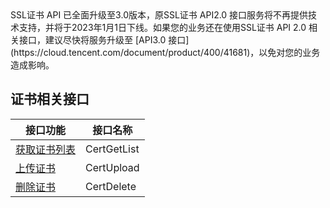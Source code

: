 <dx-alert infotype="alarm" title="">
SSL证书 API 已全面升级至3.0版本，原SSL证书 API2.0 接口服务将不再提供技术支持，并将于2023年1月1日下线。如果您的业务还在使用SSL证书 API 2.0 相关接口，建议尽快将服务升级至 [API3.0 接口](https://cloud.tencent.com/document/product/400/41681)，以免对您的业务造成影响。
</dx-alert>

## 证书相关接口
| 接口功能 | 接口名称 |
|---------|---------|
| [获取证书列表](https://cloud.tencent.com/document/product/400/13675) | CertGetList | 
| [上传证书](https://cloud.tencent.com/document/product/400/9078)  | CertUpload | 
| [删除证书](https://cloud.tencent.com/document/product/400/13696) | CertDelete |
